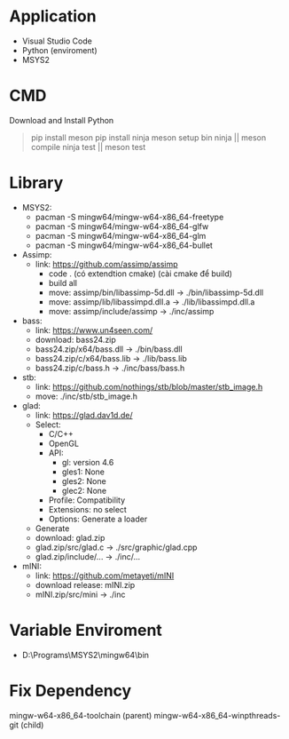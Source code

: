 
# Application
- Visual Studio Code
- Python (enviroment)
- MSYS2

# CMD
Download and Install Python
> pip install meson
> pip install ninja
> meson setup bin
> ninja || meson compile
> ninja test || meson test

# Library
- MSYS2:
	- pacman -S mingw64/mingw-w64-x86_64-freetype
	- pacman -S mingw64/mingw-w64-x86_64-glfw
	- pacman -S mingw64/mingw-w64-x86_64-glm
	- pacman -S mingw64/mingw-w64-x86_64-bullet
- Assimp:
	- link: https://github.com/assimp/assimp
		- code . (có extendtion cmake) (cài cmake để build)
		- build all
		- move: assimp/bin/libassimp-5d.dll -> ./bin/libassimp-5d.dll
		- move: assimp/lib/libassimpd.dll.a -> ./lib/libassimpd.dll.a
		- move: assimp/include/assimp -> ./inc/assimp
- bass:
	- link: https://www.un4seen.com/
	- download: bass24.zip
	- bass24.zip/x64/bass.dll -> ./bin/bass.dll
	- bass24.zip/c/x64/bass.lib -> ./lib/bass.lib
	- bass24.zip/c/bass.h -> ./inc/bass/bass.h
- stb:
	- link: https://github.com/nothings/stb/blob/master/stb_image.h
	- move: ./inc/stb/stb_image.h
- glad:
	- link: https://glad.dav1d.de/
	- Select:
		- C/C++
		- OpenGL
		- API:
			- gl: version 4.6
			- gles1: None
			- gles2: None
			- glec2: None
		- Profile: Compatibility
		- Extensions: no select
		- Options: Generate a loader
	- Generate
	- download: glad.zip
	- glad.zip/src/glad.c -> ./src/graphic/glad.cpp
	- glad.zip/include/... -> ./inc/...
- mINI:
	- link: https://github.com/metayeti/mINI
	- download release: mINI.zip
	- mINI.zip/src/mini -> ./inc

# Variable Enviroment
- D:\Programs\MSYS2\mingw64\bin


# Fix Dependency
mingw-w64-x86_64-toolchain (parent)
mingw-w64-x86_64-winpthreads-git (child)